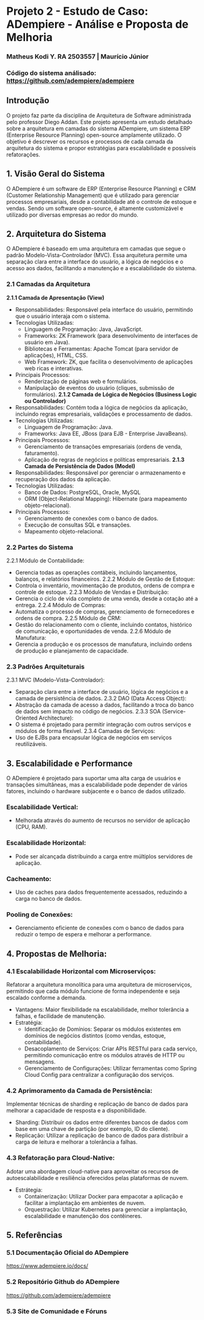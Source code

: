 # Projeto 2 - Estudo de Caso: ADempiere - Análise e Proposta de Melhoria
### Matheus Kodi Y. RA 2503557 | Maurício Júnior
### Código do sistema análisado: https://github.com/adempiere/adempiere

## Introdução
O projeto faz parte da disciplina de Arquitetura de Software administrada pelo professor Diego Addan.
Este projeto apresenta um estudo detalhado sobre a arquitetura em camadas do sistema ADempiere, um sistema ERP (Enterprise Resource Planning) open-source amplamente utilizado. O objetivo é descrever os recursos e processos de cada camada da arquitetura do sistema e propor estratégias para escalabilidade e possíveis refatorações.

## 1. Visão Geral do Sistema
O ADempiere é um software de ERP (Enterprise Resource Planning) e CRM (Customer Relationship Management) que é utilizado para gerenciar processos empresariais, desde a contabilidade até o controle de estoque e vendas. Sendo um software open-source, é altamente customizável e utilizado por diversas empresas ao redor do mundo.

## 2. Arquitetura do Sistema
O ADempiere é baseado em uma arquitetura em camadas que segue o padrão Modelo-Vista-Controlador (MVC). Essa arquitetura permite uma separação clara entre a interface do usuário, a lógica de negócios e o acesso aos dados, facilitando a manutenção e a escalabilidade do sistema.
### 2.1 Camadas da Arquitetura
**2.1.1 Camada de Apresentação (View)**
  - Responsabilidades: Responsável pela interface do usuário, permitindo que o usuário interaja com o sistema.
  - Tecnologias Utilizadas:
    - Linguagem de Programação: Java, JavaScript.
    - Frameworks: ZK Framework (para desenvolvimento de interfaces de usuário em Java).
    - Bibliotecas e Ferramentas: Apache Tomcat (para servidor de aplicações), HTML, CSS.
    - Web Framework: ZK, que facilita o desenvolvimento de aplicações web ricas e interativas.
  - Principais Processos:
    - Renderização de páginas web e formulários.
    - Manipulação de eventos do usuário (cliques, submissão de formulários).
**2.1.2 Camada de Lógica de Negócios (Business Logic ou Controlador)**
  - Responsabilidades: Contém toda a lógica de negócios da aplicação, incluindo regras empresariais, validações e processamento de dados.
  - Tecnologias Utilizadas:
    -  Linguagem de Programação: Java.
    -  Frameworks: Java EE, JBoss (para EJB - Enterprise JavaBeans).
  - Principais Processos:
      - Gerenciamento de transações empresariais (ordens de venda, faturamento).
      - Aplicação de regras de negócios e políticas empresariais.
**2.1.3 Camada de Persistência de Dados (Model)**
  - Responsabilidades: Responsável por gerenciar o armazenamento e recuperação dos dados da aplicação.
  - Tecnologias Utilizadas:
    - Banco de Dados: PostgreSQL, Oracle, MySQL
    - ORM (Object-Relational Mapping): Hibernate (para mapeamento objeto-relacional).
  - Principais Processos:
    - Gerenciamento de conexões com o banco de dados.
    - Execução de consultas SQL e transações.
    - Mapeamento objeto-relacional.

### 2.2 Partes do Sistema
2.2.1 Módulo de Contabilidade: 
  - Gerencia todas as operações contábeis, incluindo lançamentos, balanços, e relatórios financeiros.
2.2.2 Módulo de Gestão de Estoque:
  - Controla o inventário, movimentação de produtos, ordens de compra e controle de estoque.
2.2.3 Módulo de Vendas e Distribuição:
  - Gerencia o ciclo de vida completo de uma venda, desde a cotação até a entrega.
2.2.4 Módulo de Compras:
  - Automatiza o processo de compras, gerenciamento de fornecedores e ordens de compra.
2.2.5 Módulo de CRM:
  - Gestão do relacionamento com o cliente, incluindo contatos, histórico de comunicação, e oportunidades de venda.
2.2.6 Módulo de Manufatura:
  - Gerencia a produção e os processos de manufatura, incluindo ordens de produção e planejamento de capacidade.

### 2.3 Padrões Arquiteturais
2.3.1 MVC (Modelo-Vista-Controlador): 
  - Separação clara entre a interface de usuário, lógica de negócios e a camada de persistência de dados.
2.3.2 DAO (Data Access Object):
  - Abstração da camada de acesso a dados, facilitando a troca do banco de dados sem impacto no código de negócios.
2.3.3 SOA (Service-Oriented Architecture):
  - O sistema é projetado para permitir integração com outros serviços e módulos de forma flexível.
2.3.4 Camadas de Serviços: 
  - Uso de EJBs para encapsular lógica de negócios em serviços reutilizáveis.

## 3. Escalabilidade e Performance
O ADempiere é projetado para suportar uma alta carga de usuários e transações simultâneas, mas a escalabilidade pode depender de vários fatores, incluindo o hardware subjacente e o banco de dados utilizado.
### Escalabilidade Vertical:
  - Melhorada através do aumento de recursos no servidor de aplicação (CPU, RAM).
### Escalabilidade Horizontal: 
  - Pode ser alcançada distribuindo a carga entre múltiplos servidores de aplicação.
### Cacheamento:
  - Uso de caches para dados frequentemente acessados, reduzindo a carga no banco de dados.
### Pooling de Conexões:
  - Gerenciamento eficiente de conexões com o banco de dados para reduzir o tempo de espera e melhorar a performance.

## 4. Propostas de Melhoria:
### 4.1 Escalabilidade Horizontal com Microserviços: 
Refatorar a arquitetura monolítica para uma arquitetura de microserviços, permitindo que cada módulo funcione de forma independente e seja escalado conforme a demanda.
  - Vantagens: Maior flexibilidade na escalabilidade, melhor tolerância a falhas, e facilidade de manutenção.
  - Estratégia:
    - Identificação de Domínios: Separar os módulos existentes em domínios de negócios distintos (como vendas, estoque, contabilidade).
    - Desacoplamento de Serviços: Criar APIs RESTful para cada serviço, permitindo comunicação entre os módulos através de HTTP ou mensagens.
    - Gerenciamento de Configurações: Utilizar ferramentas como Spring Cloud Config para centralizar a configuração dos serviços.
### 4.2 Aprimoramento da Camada de Persistência:
Implementar técnicas de sharding e replicação de banco de dados para melhorar a capacidade de resposta e a disponibilidade.
  - Sharding: Distribuir os dados entre diferentes bancos de dados com base em uma chave de partição (por exemplo, ID do cliente).
  - Replicação: Utilizar a replicação de banco de dados para distribuir a carga de leitura e melhorar a tolerância a falhas.
### 4.3 Refatoração para Cloud-Native: 
Adotar uma abordagem cloud-native para aproveitar os recursos de autoescalabilidade e resiliência oferecidos pelas plataformas de nuvem.
  - Estrátegia:
    - Containerização: Utilizar Docker para empacotar a aplicação e facilitar a implantação em ambientes de nuvem.
    - Orquestração: Utilizar Kubernetes para gerenciar a implantação, escalabilidade e manutenção dos contêineres.
## 5. Referências
### 5.1 Documentação Oficial do ADempiere
  https://www.adempiere.io/docs/
### 5.2 Repositório Github do ADempiere
  https://github.com/adempiere/adempiere
### 5.3 Site de Comunidade e Fóruns
